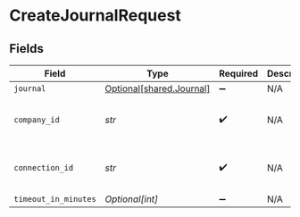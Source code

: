 # CreateJournalRequest


## Fields

| Field                                                      | Type                                                       | Required                                                   | Description                                                | Example                                                    |
| ---------------------------------------------------------- | ---------------------------------------------------------- | ---------------------------------------------------------- | ---------------------------------------------------------- | ---------------------------------------------------------- |
| `journal`                                                  | [Optional[shared.Journal]](../../models/shared/journal.md) | :heavy_minus_sign:                                         | N/A                                                        |                                                            |
| `company_id`                                               | *str*                                                      | :heavy_check_mark:                                         | N/A                                                        | 8a210b68-6988-11ed-a1eb-0242ac120002                       |
| `connection_id`                                            | *str*                                                      | :heavy_check_mark:                                         | N/A                                                        | 2e9d2c44-f675-40ba-8049-353bfcb5e171                       |
| `timeout_in_minutes`                                       | *Optional[int]*                                            | :heavy_minus_sign:                                         | N/A                                                        |                                                            |